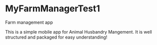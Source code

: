# MyFarmManagerTest1
Farm management app

This is a simple mobile app for Animal Husbandry Mangement.
It is well structured and packaged for easy understanding!
